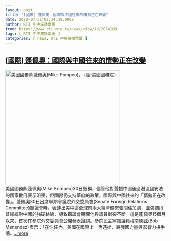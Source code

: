 ```yaml
---
layout: post
title: "[國際] 蓬佩奧：國際與中國往來的情勢正在改變"
date: 2020-07-31T02:34:38.000Z
author: RTI 中央廣播電臺
from: https://www.rti.org.tw/news/view/id/2074189
tags: [ RTI 中央廣播電臺 ]
categories: [ news, RTI 中央廣播電臺 ]
---
```

<!--1596162878000-->
[[國際] 蓬佩奧：國際與中國往來的情勢正在改變](https://www.rti.org.tw/news/view/id/2074189)
------

<div>
<img src="https://static.rti.org.tw/assets/thumbnails/2020/07/31/0d466ff7ce9c6183ef30d7cfbfc2fc57.jpg" width="360" alt="美國國務卿蓬佩奧(Mike Pompeo)。 (圖:美國國務院)" title="美國國務卿蓬佩奧(Mike Pompeo)。 (圖:美國國務院)"><br>美國國務卿蓬佩奧(Mike Pompeo)30日堅稱，儘管他對聲援中國通過港區國安法的國家數目表示沮喪，但國際仍支持華府的政策，國際與中國往來的「情勢正在改變」。蓬佩奧30日出席聯邦參議院外交委員會(Senate Foreign Relations Committee)聽證會時，表達出美中這全球前兩大經濟體緊張關係加劇，並強調川普總統對中國的強硬路線，導致聽證會期間他與議員衝突不斷。這是蓬佩奧15個月以來，首次在參院外交委員會公開發表證詞。參院民主黨籍議員梅南德茲(Bob Menendez)表示：「在你任內，美國在國際上一再遇挫，將我國力量與影響力拱手讓...<a target="_blank" href="https://www.rti.org.tw/news/view/id/2074189">...more</a>
</div>

